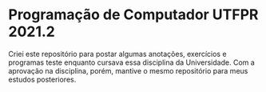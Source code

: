 # Programação de Computador UTFPR 2021.2

Criei este repositório para postar algumas anotações, exercícios e programas teste enquanto cursava essa disciplina da Universidade. Com a aprovação na disciplina, porém, mantive o mesmo repositório para meus estudos posteriores.
